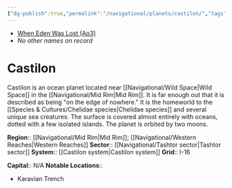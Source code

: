 ```yaml
---
{"dg-publish":true,"permalink":"/navigational/planets/castilon/","tags":["map","midrim","planet","trashtor","unfinished"]}
---
```


- [When Eden Was Lost (Ao3)](https://archiveofourown.org/works/19334440/chapters/45992584)
- *No other names on record*
# Castilon

Castilon is an ocean planet located near [[Navigational/Wild Space\|Wild Space]] in the [[Navigational/Mid Rim\|Mid Rim]]. It is far enough out that it is described as being "on the edge of nowhere." It is the homeworld to the [[Species & Cultures/Chelidae species\|Chelidae species]] and several unique sea creatures. The surface is covered almost entirely with oceans, dotted with a few isolated islands. The planet is orbited by two moons.

**Region**::  [[Navigational/Mid Rim\|Mid Rim]]; [[Navigational/Western Reaches\|Western Reaches]]
**Sector**::  [[Navigational/Tashtor sector\|Tashtor sector]]
**System**::  [[Castilon system\|Castilon system]]
**Grid**::  I-16

**Capital**::  N/A
**Notable Locations**::
- Karavian Trench